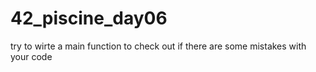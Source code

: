 # 42_piscine_day06
try to wirte a main function to check out if there are some mistakes with your code
